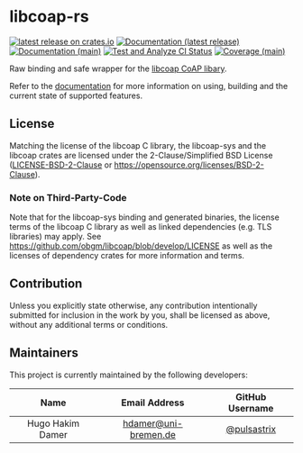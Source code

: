 # libcoap-rs

[![latest release on crates.io](https://img.shields.io/crates/v/libcoap_rs)](https://crates.io/crates/libcoap-rs)
[![Documentation (latest release)](https://img.shields.io/badge/docs-latest_release-blue)](https://docs.rs/libcoap_rs/)
[![Documentation (main)](https://img.shields.io/badge/docs-main-blue)](https://namib-project.github.io/libcoap-rs-docs/docs/main/libcoap_rs/)
[![Test and Analyze CI Status](https://github.com/namib-project/libcoap-rs/actions/workflows/test.yml/badge.svg)](https://github.com/namib-project/libcoap-rs/actions/workflows/test.yml)
[![Coverage (main)](https://namib-project.github.io/libcoap-rs-docs/coverage/main/badges/flat.svg)](https://namib-project.github.io/libcoap-rs-docs/coverage/main/)

Raw binding and safe wrapper for the [libcoap CoAP libary](https://github.com/obgm/libcoap).

Refer to the [documentation](https://docs.rs/libcoap-rs) for more information on using, building and the current state
of supported features.

## License

Matching the license of the libcoap C library, the libcoap-sys and the libcoap crates are licensed under the
2-Clause/Simplified BSD License ([LICENSE-BSD-2-Clause](LICENSE-BSD-2-CLAUSE)
or https://opensource.org/licenses/BSD-2-Clause).

### Note on Third-Party-Code

Note that for the libcoap-sys binding and generated binaries, the license terms of the libcoap C library as well as
linked dependencies (e.g. TLS libraries) may apply.
See https://github.com/obgm/libcoap/blob/develop/LICENSE as well as the licenses of dependency crates for more
information and terms.

## Contribution

Unless you explicitly state otherwise, any contribution intentionally submitted
for inclusion in the work by you, shall be licensed as above, without any additional terms or conditions.

## Maintainers

This project is currently maintained by the following developers:

|       Name       |    Email Address     |               GitHub Username                |
|:----------------:|:--------------------:|:--------------------------------------------:|
| Hugo Hakim Damer | hdamer@uni-bremen.de | [@pulsastrix](https://github.com/pulsastrix) |
